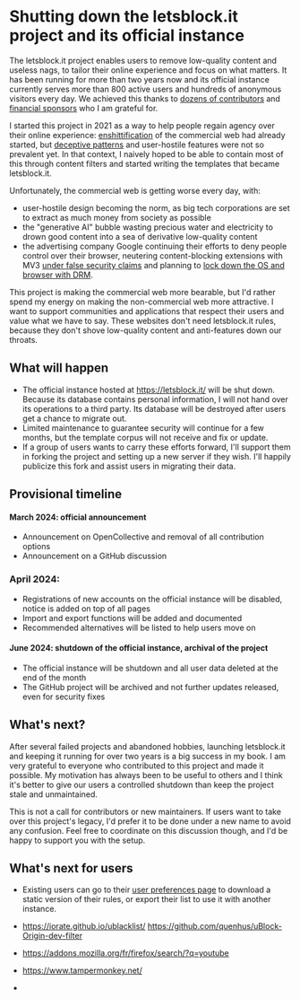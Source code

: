 # Shutting down the letsblock.it project and its official instance

The letsblock.it project enables users to remove low-quality content and useless nags, to tailor their online
experience and focus on what matters. It has been running for more than two years now and its official instance
currently serves more than 800 active users and hundreds of anonymous visitors every day. We achieved this
thanks to [dozens of contributors](https://github.com/letsblockit/letsblockit/?tab=readme-ov-file#thanks-to-our-contributors)
and [financial sponsors](https://opencollective.com/letsblockit#section-contributors) who I am grateful for.

I started this project in 2021 as a way to help people regain agency over their online experience:
[enshittification](https://pluralistic.net/2023/01/21/potemkin-ai/#hey-guys) of the commercial web had already
started, but [deceptive patterns](https://www.deceptive.design/) and user-hostile features were not so prevalent yet.
In that context, I naively hoped to be able to contain most of this through content filters and started writing the
templates that became letsblock.it.

Unfortunately, the commercial web is getting worse every day, with:

  - user-hostile design becoming the norm, as big tech corporations are set to extract as much money from society as possible
  - the "generative AI" bubble wasting precious water and electricity to drown good content into a sea of derivative low-quality content
  - the advertising company Google continuing their efforts to deny people control over their browser, neutering
    content-blocking extensions with MV3 [under false security claims](https://www.eff.org/deeplinks/2021/12/chrome-users-beware-manifest-v3-deceitful-and-threatening)
    and planning to [lock down the OS and browser with DRM](https://arstechnica.com/gadgets/2023/07/googles-web-integrity-api-sounds-like-drm-for-the-web/).

This project is making the commercial web more bearable, but I'd rather spend my energy on making the non-commercial
web more attractive. I want to support communities and applications that respect their users and value what we
have to say. These websites don't need letsblock.it rules, because they don't shove low-quality content and anti-features down our throats.


## What will happen

- The official instance hosted at https://letsblock.it/ will be shut down. Because its database contains
  personal information, I will not hand over its operations to a third party. Its database will be
  destroyed after users get a chance to migrate out.
- Limited maintenance to guarantee security will continue for a few months, but the template corpus will not
  receive and fix or update. 
- If a group of users wants to carry these efforts forward, I'll support them in forking the project and setting
  up a new server if they wish. I'll happily publicize this fork and assist users in migrating their data.

## Provisional timeline

#### March 2024: official announcement
  - Announcement on OpenCollective and removal of all contribution options
  - Announcement on a GitHub discussion

### April 2024: 
  - Registrations of new accounts on the official instance will be disabled, notice is added on top of all pages
  - Import and export functions will be added and documented
  - Recommended alternatives will be listed to help users move on

#### June 2024: shutdown of the official instance, archival of the project
  - The official instance will be shutdown and all user data deleted at the end of the month
  - The GitHub project will be archived and not further updates released, even for security fixes

## What's next?

After several failed projects and abandoned hobbies, launching letsblock.it and keeping it running for over
two years is a big success in my book. I am very grateful to everyone who contributed to this project and
made it possible. My motivation has always been to be useful to others and I think it's better to give our
users a controlled shutdown than keep the project stale and unmaintained.

This is not a call for contributors or new maintainers. If users want to take over this project's legacy,
I'd prefer it to be done under a new name to avoid any confusion. Feel free to coordinate on this discussion
though, and I'd be happy to support you with the setup.



## What's next for users

- Existing users can go to their [user preferences page](/user/account) to download a static version
  of their rules, or export their list to use it with another instance.

- https://iorate.github.io/ublacklist/  https://github.com/quenhus/uBlock-Origin-dev-filter
- https://addons.mozilla.org/fr/firefox/search/?q=youtube
- https://www.tampermonkey.net/
- 
